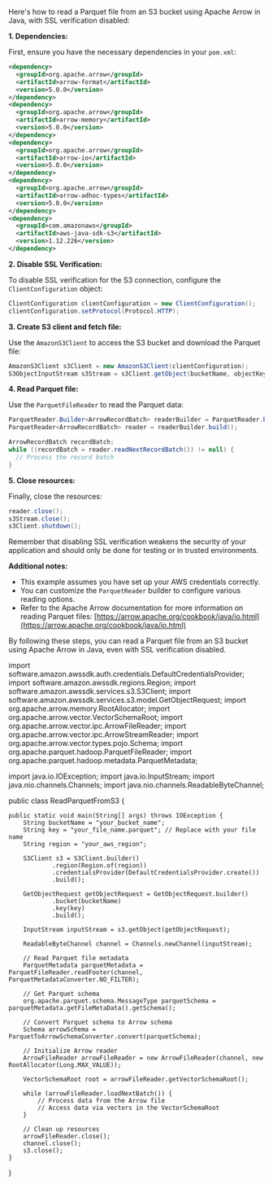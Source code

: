 Here's how to read a Parquet file from an S3 bucket using Apache Arrow in Java, with SSL verification disabled:

**1. Dependencies:**

First, ensure you have the necessary dependencies in your `pom.xml`:

```xml
<dependency>
  <groupId>org.apache.arrow</groupId>
  <artifactId>arrow-format</artifactId>
  <version>5.0.0</version>
</dependency>
<dependency>
  <groupId>org.apache.arrow</groupId>
  <artifactId>arrow-memory</artifactId>
  <version>5.0.0</version>
</dependency>
<dependency>
  <groupId>org.apache.arrow</groupId>
  <artifactId>arrow-io</artifactId>
  <version>5.0.0</version>
</dependency>
<dependency>
  <groupId>org.apache.arrow</groupId>
  <artifactId>arrow-adhoc-types</artifactId>
  <version>5.0.0</version>
</dependency>
<dependency>
  <groupId>com.amazonaws</groupId>
  <artifactId>aws-java-sdk-s3</artifactId>
  <version>1.12.226</version>
</dependency>
```

**2. Disable SSL Verification:**

To disable SSL verification for the S3 connection, configure the `ClientConfiguration` object:

```java
ClientConfiguration clientConfiguration = new ClientConfiguration();
clientConfiguration.setProtocol(Protocol.HTTP);
```

**3. Create S3 client and fetch file:**

Use the `AmazonS3Client` to access the S3 bucket and download the Parquet file:

```java
AmazonS3Client s3Client = new AmazonS3Client(clientConfiguration);
S3ObjectInputStream s3Stream = s3Client.getObject(bucketName, objectKey).getObjectContent();
```

**4. Read Parquet file:**

Use the `ParquetFileReader` to read the Parquet data:

```java
ParquetReader.Builder<ArrowRecordBatch> readerBuilder = ParquetReader.builder(s3Stream);
ParquetReader<ArrowRecordBatch> reader = readerBuilder.build();

ArrowRecordBatch recordBatch;
while ((recordBatch = reader.readNextRecordBatch()) != null) {
  // Process the record batch
}
```

**5. Close resources:**

Finally, close the resources:

```java
reader.close();
s3Stream.close();
s3Client.shutdown();
```

Remember that disabling SSL verification weakens the security of your application and should only be done for testing or in trusted environments.

**Additional notes:**

* This example assumes you have set up your AWS credentials correctly.
* You can customize the `ParquetReader` builder to configure various reading options.
* Refer to the Apache Arrow documentation for more information on reading Parquet files: [https://arrow.apache.org/cookbook/java/io.html](https://arrow.apache.org/cookbook/java/io.html)

By following these steps, you can read a Parquet file from an S3 bucket using Apache Arrow in Java, even with SSL verification disabled.



import software.amazon.awssdk.auth.credentials.DefaultCredentialsProvider;
import software.amazon.awssdk.regions.Region;
import software.amazon.awssdk.services.s3.S3Client;
import software.amazon.awssdk.services.s3.model.GetObjectRequest;
import org.apache.arrow.memory.RootAllocator;
import org.apache.arrow.vector.VectorSchemaRoot;
import org.apache.arrow.vector.ipc.ArrowFileReader;
import org.apache.arrow.vector.ipc.ArrowStreamReader;
import org.apache.arrow.vector.types.pojo.Schema;
import org.apache.parquet.hadoop.ParquetFileReader;
import org.apache.parquet.hadoop.metadata.ParquetMetadata;

import java.io.IOException;
import java.io.InputStream;
import java.nio.channels.Channels;
import java.nio.channels.ReadableByteChannel;

public class ReadParquetFromS3 {

    public static void main(String[] args) throws IOException {
        String bucketName = "your_bucket_name";
        String key = "your_file_name.parquet"; // Replace with your file name
        String region = "your_aws_region";

        S3Client s3 = S3Client.builder()
                .region(Region.of(region))
                .credentialsProvider(DefaultCredentialsProvider.create())
                .build();

        GetObjectRequest getObjectRequest = GetObjectRequest.builder()
                .bucket(bucketName)
                .key(key)
                .build();

        InputStream inputStream = s3.getObject(getObjectRequest);

        ReadableByteChannel channel = Channels.newChannel(inputStream);

        // Read Parquet file metadata
        ParquetMetadata parquetMetadata = ParquetFileReader.readFooter(channel, ParquetMetadataConverter.NO_FILTER);

        // Get Parquet schema
        org.apache.parquet.schema.MessageType parquetSchema = parquetMetadata.getFileMetaData().getSchema();

        // Convert Parquet schema to Arrow schema
        Schema arrowSchema = ParquetToArrowSchemaConverter.convert(parquetSchema);

        // Initialize Arrow reader
        ArrowFileReader arrowFileReader = new ArrowFileReader(channel, new RootAllocator(Long.MAX_VALUE));

        VectorSchemaRoot root = arrowFileReader.getVectorSchemaRoot();

        while (arrowFileReader.loadNextBatch()) {
            // Process data from the Arrow file
            // Access data via vectors in the VectorSchemaRoot
        }

        // Clean up resources
        arrowFileReader.close();
        channel.close();
        s3.close();
    }
}


